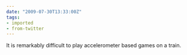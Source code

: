 ```yaml
---
date: "2009-07-30T13:33:00Z"
tags:
- imported
- from-twitter
---
```

It is remarkably difficult to play accelerometer based games on a train.
